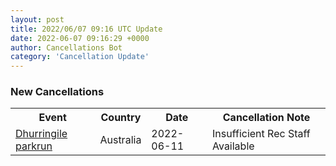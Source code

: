 ```yaml
---
layout: post
title: 2022/06/07 09:16 UTC Update
date: 2022-06-07 09:16:29 +0000
author: Cancellations Bot
category: 'Cancellation Update'
---
```


<h3>New Cancellations</h3>
<div class='hscrollable'>
<table style='width: 100%'>
    <tr>
        <th>Event</th>
        <th>Country</th>
        <th>Date</th>
        <th>Cancellation Note</th>
    </tr>
    <tr>
        <td><a href="">Dhurringile parkrun</a></td>
        <td>Australia</td>
        <td>2022-06-11</td>
        <td>Insufficient Rec Staff Available</td>
    </tr>
</table>
</div>
